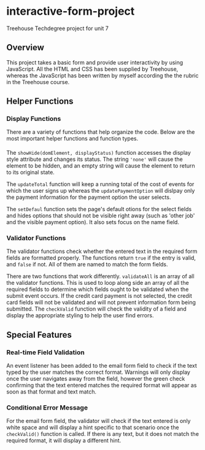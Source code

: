 # interactive-form-project
Treehouse Techdegree project for unit 7
## Overview
This project takes a basic form and provide user interactivity by using JavaScript. All the HTML and CSS has been supplied by Treehouse, whereas the JavaScript has been written by myself according the the rubric in the Treehouse course.
## Helper Functions
### Display Functions
There are a variety of functions that help organize the code. Below are the most important helper functions and function types.

####
The `showHide(domElement, displayStatus)` function accesses the display style attribute and changes its status. The string `'none'` will cause the element to be hidden, and an empty string will cause the element to return to its original state.

The `updateTotal` function will keep a running total of the cost of events for which the user signs up whereas the `updatePaymentOption` will dislpay only the payment information for the payment option the user selects.

The `setDefaul` function sets the page's default otions for the select fields and hides options that should not be visible right away (such as 'other job' and the visible payment option). It also sets focus on the name field.

### Validator Functions
The validator functions check whether the entered text in the required form fields are formatted properly. The functions return `true` if the entry is valid, and `false` if not. All of them are named to match the form fields.

There are two functions that work differently. `validateAll` is an array of all the validator functions. This is used to loop along side an array of all the required fields to determine which fields ought to be validated when the submit event occurs. If the credit card payment is not selected, the credit card fields will not be validated and will not prevent information form being submitted. The `checkValid` function will check the validity of a field and display the appropriate styling to help the user find errors.

## Special Features
### Real-time Field Validation
An event listener has been added to the email form field to check if the text typed by the user matches
the correct format. Warnings will only display once the user navigates away from the field, however the green check confirming that the text entered matches the required format will appear as soon as that format and text match.
### Conditional Error Message
For the email form field, the validator will check if the text entered is only white space and will display a hint specific to that scenario once the `checkValid()` function is called. If there is any text, but it does not match the required format, it will display a different hint.